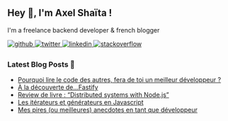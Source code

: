 ## Hey 👋, I'm Axel Shaïta !  

I'm a freelance backend developer & french blogger

<a href="https://github.com/arkerone" target="_blank">
<img src=https://img.shields.io/badge/github-%2324292e.svg?&style=for-the-badge&logo=github&logoColor=white alt=github style="margin-bottom: 5px;" />
</a>
<a href="https://twitter.com/arkerone" target="_blank">
<img src=https://img.shields.io/badge/twitter-%2300acee.svg?&style=for-the-badge&logo=twitter&logoColor=white alt=twitter style="margin-bottom: 5px;" />
</a>
<a href="https://linkedin.com/in/axelshaita" target="_blank">
<img src=https://img.shields.io/badge/linkedin-%231E77B5.svg?&style=for-the-badge&logo=linkedin&logoColor=white alt=linkedin style="margin-bottom: 5px;" />
</a>
<a href="https://stackoverflow.com/users/1292075" target="_blank">
<img src=https://img.shields.io/badge/stackoverflow-%23F28032.svg?&style=for-the-badge&logo=stackoverflow&logoColor=white alt=stackoverflow style="margin-bottom: 5px;" />
</a>  
    

### Latest Blog Posts 📩
<!-- BLOG-POST-LIST:START -->
- [Pourquoi lire le code des autres, fera de toi un meilleur développeur ?](https://www.codeheroes.fr/2021/04/14/pourquoi-lire-le-code-des-autres-fera-de-toi-un-meilleur-developpeur/?utm_source=rss&utm_medium=rss&utm_campaign=pourquoi-lire-le-code-des-autres-fera-de-toi-un-meilleur-developpeur)
- [À la découverte de…Fastify](https://www.codeheroes.fr/2021/03/29/a-la-decouverte-de-fastify/?utm_source=rss&utm_medium=rss&utm_campaign=a-la-decouverte-de-fastify)
- [Review de livre : “Distributed systems with Node.js”](https://www.codeheroes.fr/2021/03/08/review-de-livre-distributed-systems-with-node-js/?utm_source=rss&utm_medium=rss&utm_campaign=review-de-livre-distributed-systems-with-node-js)
- [Les itérateurs et générateurs en Javascript](https://www.codeheroes.fr/2021/02/08/les-iterateurs-et-generateurs-en-javascript/?utm_source=rss&utm_medium=rss&utm_campaign=les-iterateurs-et-generateurs-en-javascript)
- [Mes pires (ou meilleures) anecdotes en tant que développeur](https://www.codeheroes.fr/2021/01/26/mes-pires-ou-meilleures-anecdotes-en-tant-que-developpeur/?utm_source=rss&utm_medium=rss&utm_campaign=mes-pires-ou-meilleures-anecdotes-en-tant-que-developpeur)
<!-- BLOG-POST-LIST:END -->
<br />
